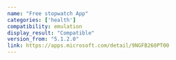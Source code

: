 ```yaml
---
name: "Free stopwatch App"
categories: ['health']
compatibility: emulation
display_result: "Compatible"
version_from: "5.1.2.0"
link: https://apps.microsoft.com/detail/9NGFB260PT00
---
```

